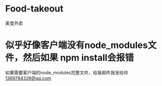 # Food-takeout
美食外卖

# 似乎好像客户端没有node_modules文件，然后如果 npm install会报错
如果需要客户端的node_modules完整文件，给我邮件我发给你
1369784326@qq.com
